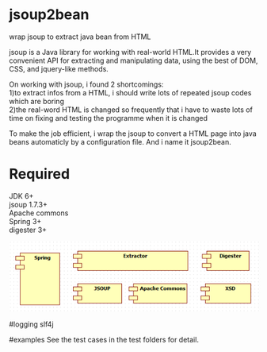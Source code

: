 # jsoup2bean
wrap jsoup to extract java bean from HTML

jsoup is a Java library for working with real-world HTML.It provides a very convenient API 
for extracting and manipulating data, using the best of DOM, CSS, and jquery-like methods.

On working with jsoup, i found 2 shortcomings:<br/>
1)to extract infos from a HTML, i should write lots of repeated jsoup codes which are boring<br/>
2)the real-word HTML is changed so frequently that i have to waste lots of time on fixing and testing the programme
when it is changed

To make the job efficient, i wrap the jsoup to convert a HTML page into java beans automaticly
by a configuration file. And i name it jsoup2bean.

# Required
JDK 6+ <br/>
jsoup 1.7.3+ <br/>
Apache commons <br/>
Spring 3+ <br/>
digester 3+ <br/>

![image](https://github.com/CarrowZhu/jsoup2bean/blob/master/componentDiagram.png)

#logging
slf4j

#examples 
See the test cases in the test folders for detail.
